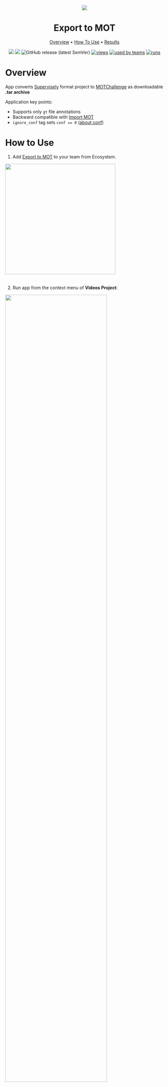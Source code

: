 <div align="center" markdown>
<img src="https://i.imgur.com/wDdLM8H.png"/>


# Export to MOT

<p align="center">
  <a href="#Overview">Overview</a> •
  <a href="#How-To-Use">How To Use</a> •
  <a href="#Results">Results</a>
</p>

[![](https://img.shields.io/badge/supervisely-ecosystem-brightgreen)](https://ecosystem.supervise.ly/apps/supervisely-ecosystem/export-to-mot-format)
[![](https://img.shields.io/badge/slack-chat-green.svg?logo=slack)](https://supervise.ly/slack)
![GitHub release (latest SemVer)](https://img.shields.io/github/v/release/supervisely-ecosystem/export-to-mot-format)
[![views](https://app.supervise.ly/public/api/v3/ecosystem.counters?repo=supervisely-ecosystem/export-to-mot-format&counter=views&label=views)](https://supervise.ly)
[![used by teams](https://app.supervise.ly/public/api/v3/ecosystem.counters?repo=supervisely-ecosystem/export-to-mot-format&counter=downloads&label=used%20by%20teams)](https://supervise.ly)
[![runs](https://app.supervise.ly/public/api/v3/ecosystem.counters?repo=supervisely-ecosystem/export-to-mot-format&counter=runs&label=runs&123)](https://supervise.ly)

</div>

# Overview

App converts [Supervisely](https://docs.supervise.ly/data-organization/00_ann_format_navi) format project to [MOTChallenge](https://motchallenge.net/) as downloadable **.tar archive**

<!-- In the modal window you have the option to export figures of all shapes or only figures with shape `Rectangle`. If project that you want to convert contains `None` type `tag` with name `ignore_conf` on video figures, result annotation will have `conf` value 0 for given figure. It means that this figure will not be considered for MOTChallenge framework evaluation. More about MOT format and `conf` value you can read [here](https://motchallenge.net/instructions/). All objects on video must have only one figure per frame. Backward compatible with [`Import MOT`](https://github.com/supervisely-ecosystem/import-mot-format) app. If you want to export video without figures select **Export all geometry shapes** in the modal window.

Current version of application supports only `gt` file annotations. -->

Application key points:  
- Supports only `gt` file annotations
- Backward compatible with [Import MOT](https://github.com/supervisely-ecosystem/import-mot-format)
- `ignore_conf` tag sets `conf == 0` ([about conf](https://motchallenge.net/instructions/))



# How to Use
1. Add [Export to MOT](https://ecosystem.supervise.ly/apps/export-to-mot-format) to your team from Ecosystem.

<img data-key="sly-module-link" data-module-slug="supervisely-ecosystem/export-to-mot-format" src="https://imgur.com/XLOsIRN.png" width="350px" style='padding-bottom: 20px'/>  

2. Run app from the context menu of **Videos Project**:

<img src="https://imgur.com/Pda1KsZ.png" width="80%"/>

3. Select project export mode:  
For case `Export all geometry shapes` all object shapes (`polygon`, `bitmap`, etc) other than rectangle will be converted to **rectangles**.  

<img src="https://imgur.com/aoCOox8.png" width="80%"/>


## Results

After running the application, you will be redirected to the `Tasks` page. Once application processing has finished, your link for downloading will be available. Click on the `file name` to download it.

<img src="https://i.imgur.com/4oE9sxi.png"/>

You can also find your converted project in   
`Team Files` -> `Convert Supervisely to MOT` -> `<taskId>_<projectId>_<projectName>.tar.gz`

<img src="https://i.imgur.com/3pDolxh.png"/>
